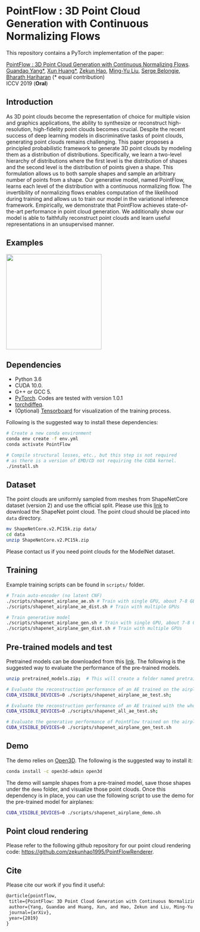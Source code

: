 # PointFlow : 3D Point Cloud Generation with Continuous Normalizing Flows

This repository contains a PyTorch implementation of the paper:

[PointFlow : 3D Point Cloud Generation with Continuous Normalizing Flows](https://arxiv.org/abs/1906.12320). 
<br>
[Guandao Yang*](http://www.guandaoyang.com), 
[Xun Huang*](http://www.cs.cornell.edu/~xhuang/),
[Zekun Hao](http://www.cs.cornell.edu/~zekun/),
[Ming-Yu Liu](http://mingyuliu.net/),
[Serge Belongie](http://blogs.cornell.edu/techfaculty/serge-belongie/),
[Bharath Hariharan](http://home.bharathh.info/)
(* equal contribution)
<br>
ICCV 2019 (**Oral**)


## Introduction

As 3D point clouds become the representation of choice for multiple vision and graphics applications, the ability to synthesize or reconstruct high-resolution, high-fidelity point clouds becomes crucial. Despite the recent success of deep learning models in discriminative tasks of point clouds, generating point clouds remains challenging. This paper proposes a principled probabilistic framework to generate 3D point clouds by modeling them as a distribution of distributions. Specifically, we learn a two-level hierarchy of distributions where the first level is the distribution of shapes and the second level is the distribution of points given a shape. This formulation allows us to both sample shapes and sample an arbitrary number of points from a shape. Our generative model, named PointFlow, learns each level of the distribution with a continuous normalizing flow. The invertibility of normalizing flows enables computation of the likelihood during training and allows us to train our model in the variational inference framework. Empirically, we demonstrate that PointFlow achieves state-of-the-art performance in point cloud generation. We additionally show our model is able to faithfully reconstruct point clouds and learn useful representations in an unsupervised manner. 

## Examples
<p float="left">
    <img src="docs/assets/teaser.gif" height="256"/>
</p>

## Dependencies
* Python 3.6
* CUDA 10.0.
* G++ or GCC 5.
* [PyTorch](http://pytorch.org/). Codes are tested with version 1.0.1
* [torchdiffeq](https://github.com/rtqichen/torchdiffeq).
* (Optional) [Tensorboard](https://www.tensorflow.org/) for visualization of the training process. 

Following is the suggested way to install these dependencies: 
```bash
# Create a new conda environment
conda env create -f env.yml
conda activate PointFlow 

# Compile structural losses, etc., but this step is not required 
# as there is a version of EMD/CD not requiring the CUDA kernel.
./install.sh
```

## Dataset 

The point clouds are uniformly sampled from meshes from ShapeNetCore dataset (version 2) and use the official split.
Please use this [link](https://drive.google.com/drive/folders/1G0rf-6HSHoTll6aH7voh-dXj6hCRhSAQ?usp=sharing) to download the ShapeNet point cloud.
The point cloud should be placed into `data` directory.
```bash
mv ShapeNetCore.v2.PC15k.zip data/
cd data
unzip ShapeNetCore.v2.PC15k.zip
```

Please contact us if you need point clouds for the ModelNet dataset.

## Training

Example training scripts can be found in `scripts/` folder. 
```bash
# Train auto-encoder (no latent CNF)
./scripts/shapenet_airplane_ae.sh # Train with single GPU, about 7-8 GB GPU memory
./scripts/shapenet_airplane_ae_dist.sh # Train with multiple GPUs

# Train generative model
./scripts/shapenet_airplane_gen.sh # Train with single GPU, about 7-8 GB GPU memory 
./scripts/shapenet_airplane_gen_dist.sh # Train with multiple GPUs 
```

## Pre-trained models and test

Pretrained models can be downloaded from this [link](https://drive.google.com/file/d/1dcxjuuKiAXZxhiyWD_o_7Owx8Y3FbRHG/view?usp=sharing). 
The following is the suggested way to evaluate the performance of the pre-trained models.
```bash
unzip pretrained_models.zip;  # This will create a folder named pretrained_models

# Evaluate the reconstruction performance of an AE trained on the airplane category
CUDA_VISIBLE_DEVICES=0 ./scripts/shapenet_airplane_ae_test.sh; 

# Evaluate the reconstruction performance of an AE trained with the whole ShapeNet
CUDA_VISIBLE_DEVICES=0 ./scripts/shapenet_all_ae_test.sh;

# Evaluate the generative performance of PointFlow trained on the airplane category.
CUDA_VISIBLE_DEVICES=0 ./scripts/shapenet_airplane_gen_test.sh
```

## Demo

The demo relies on [Open3D](http://www.open3d.org/). The following is the suggested way to install it:
```bash
conda install -c open3d-admin open3d 
```
The demo will sample shapes from a pre-trained model, save those shapes under the `demo` folder, and visualize those point clouds.
Once this dependency is in place, you can use the following script to use the demo for the pre-trained model for airplanes:
```bash
CUDA_VISIBLE_DEVICES=0 ./scripts/shapenet_airplane_demo.sh
```

## Point cloud rendering

Please refer to the following github repository for our point cloud rendering code: https://github.com/zekunhao1995/PointFlowRenderer.

## Cite
Please cite our work if you find it useful:
```latex
@article{pointflow,
 title={PointFlow: 3D Point Cloud Generation with Continuous Normalizing Flows},
 author={Yang, Guandao and Huang, Xun, and Hao, Zekun and Liu, Ming-Yu and Belongie, Serge and Hariharan, Bharath},
 journal={arXiv},
 year={2019}
}
```
